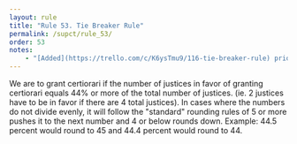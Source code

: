 ```yaml
---
layout: rule
title: "Rule 53. Tie Breaker Rule"
permalink: /supct/rule_53/
order: 53
notes:
    - "[Added](https://trello.com/c/K6ysTmu9/116-tie-breaker-rule) prior to June 1st, 2025"
---
```


We are to grant certiorari if the number of justices in favor of granting certiorari equals 44% or more of the total number of justices. (ie. 2 justices have to be in favor if there are 4 total justices). In cases where the numbers do not divide evenly, it will follow the "standard" rounding rules of 5 or more pushes it to the next number and 4 or below rounds down. Example: 44.5 percent would round to 45 and 44.4 percent would round to 44.
